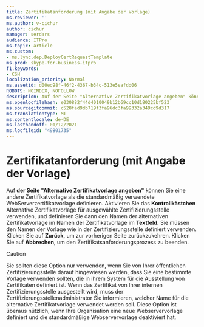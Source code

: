 ```yaml
---
title: Zertifikatanforderung (mit Angabe der Vorlage)
ms.reviewer: ''
ms.author: v-cichur
author: cichur
manager: serdars
audience: ITPro
ms.topic: article
ms.custom:
- ms.lync.dep.DeployCertRequestTemplate
ms.prod: skype-for-business-itpro
f1.keywords:
- CSH
localization_priority: Normal
ms.assetid: d00ed98f-46f2-4367-b34c-513e5eafdd06
ROBOTS: NOINDEX, NOFOLLOW
description: Auf der Seite "Alternative Zertifikatvorlage angeben" können Sie eine andere Zertifikatvorlage als die standardmäßig verwendete WebServerzertifikatvorlage definieren. Aktivieren Sie das Kontrollkästchen Alternative Zertifikatvorlage für ausgewählte Zertifizierungsstelle verwenden, und definieren Sie dann den Namen der alternativen Zertifikatvorlage im Namen der Zertifikatvorlage im Textfeld. Sie müssen den Namen der Vorlage wie in der Zertifizierungsstelle definiert verwenden. Klicken Sie auf Zurück, um zur vorherigen Seite zurückzukehren. Klicken Sie auf Abbrechen, um den Zertifikatsanforderungsprozess zu beenden.
ms.openlocfilehash: e030882f44d4010049b12b69cc10d180225bf523
ms.sourcegitcommit: c528fad9db719f3fa96dc3fa99332a349cd9d317
ms.translationtype: MT
ms.contentlocale: de-DE
ms.lasthandoff: 01/12/2021
ms.locfileid: "49801735"
---
```

# <a name="certificate-request-specify-termplate"></a>Zertifikatanforderung (mit Angabe der Vorlage)
 
Auf **der Seite "Alternative Zertifikatvorlage angeben"** können Sie eine andere Zertifikatvorlage als die standardmäßig verwendete WebServerzertifikatvorlage definieren. Aktivieren Sie das **Kontrollkästchen** Alternative Zertifikatvorlage für ausgewählte Zertifizierungsstelle verwenden, und definieren Sie dann den Namen der alternativen Zertifikatvorlage im Namen der Zertifikatvorlage im **Textfeld.** Sie müssen den Namen der Vorlage wie in der Zertifizierungsstelle definiert verwenden. Klicken Sie auf **Zurück**, um zur vorherigen Seite zurückzukehren. Klicken Sie auf **Abbrechen**, um den Zertifikatsanforderungsprozess zu beenden.
  
> [!CAUTION]
> Sie sollten diese Option nur verwenden, wenn Sie von Ihrer öffentlichen Zertifizierungsstelle darauf hingewiesen werden, dass Sie eine bestimmte Vorlage verwenden sollten, die in ihrem System für die Ausstellung von Zertifikaten definiert ist. Wenn das Zertifikat von Ihrer internen Zertifizierungsstelle ausgestellt wird, muss der Zertifizierungsstellenadministrator Sie informieren, welcher Name für die alternative Zertifikatvorlage verwendet werden soll. Diese Option ist überaus nützlich, wenn Ihre Organisation eine neue Webservervorlage definiert und die standardmäßige Webservervorlage deaktiviert hat. 
  

